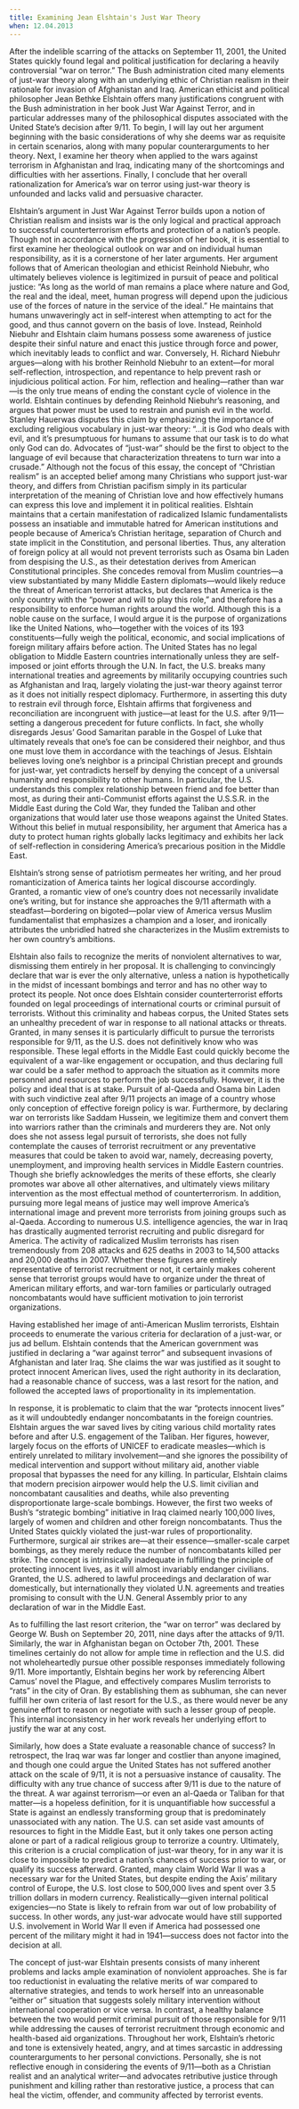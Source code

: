```yaml
---
title: Examining Jean Elshtain's Just War Theory
when: 12.04.2013
---
```

After the indelible scarring of the attacks on September 11, 2001, the United States quickly found legal and political justification for declaring a heavily controversial “war on terror.” The Bush administration cited many elements of just-war theory along with an underlying ethic of Christian realism in their rationale for invasion of Afghanistan and Iraq. American ethicist and political philosopher Jean Bethke Elshtain offers many justifications congruent with the Bush administration in her book Just War Against Terror, and in particular addresses many of the philosophical disputes associated with the United State’s decision after 9/11. To begin, I will lay out her argument beginning with the basic considerations of why she deems war as requisite in certain scenarios, along with many popular counterarguments to her theory. Next, I examine her theory when applied to the wars against terrorism in Afghanistan and Iraq, indicating many of the shortcomings and difficulties with her assertions. Finally, I conclude that her overall rationalization for America’s war on terror using just-war theory is unfounded and lacks valid and persuasive character.<!--more-->

Elshtain’s argument in Just War Against Terror builds upon a notion of Christian realism and insists war is the only logical and practical approach to successful counterterrorism efforts and protection of a nation’s people. Though not in accordance with the progression of her book, it is essential to first examine her theological outlook on war and on individual human responsibility, as it is a cornerstone of her later arguments. Her argument follows that of American theologian and ethicist Reinhold Niebuhr, who ultimately believes violence is legitimized in pursuit of peace and political justice: “As long as the world of man remains a place where nature and God, the real and the ideal, meet, human progress will depend upon the judicious use of the forces of nature in the service of the ideal.”  He maintains that humans unwaveringly act in self-interest when attempting to act for the good, and thus cannot govern on the basis of love. Instead, Reinhold Niebuhr and Elshtain claim humans possess some awareness of justice despite their sinful nature and enact this justice through force and power, which inevitably leads to conflict and war. Conversely, H. Richard Niebuhr argues—along with his brother Reinhold Niebuhr to an extent—for moral self-reflection, introspection, and repentance to help prevent rash or injudicious political action. For him, reflection and healing—rather than war—is the only true means of ending the constant cycle of violence in the world. Elshtain continues by defending Reinhold Niebuhr’s reasoning, and argues that power must be used to restrain and punish evil in the world. Stanley Hauerwas disputes this claim by emphasizing the importance of excluding religious vocabulary in just-war theory: “...it is God who deals with evil, and it’s presumptuous for humans to assume that our task is to do what only God can do. Advocates of “just-war” should be the first to object to the language of evil because that characterization threatens to turn war into a crusade.”  Although not the focus of this essay, the concept of “Christian realism” is an accepted belief among many Christians who support just-war theory, and differs from Christian pacifism simply in its particular interpretation of the meaning of Christian love and how effectively humans can express this love and implement it in political realities.
Elshtain maintains that a certain manifestation of radicalized Islamic fundamentalists possess an insatiable and immutable hatred for American institutions and people because of America’s Christian heritage, separation of Church and state implicit in the Constitution, and personal liberties. Thus, any alteration of foreign policy at all would not prevent terrorists such as Osama bin Laden from despising the U.S., as their detestation derives from American Constitutional principles. She concedes removal from Muslim countries—a view substantiated by many Middle Eastern diplomats—would likely reduce the threat of American terrorist attacks, but declares that America is the only country with the “power and will to play this role,” and therefore has a responsibility to enforce human rights around the world. Although this is a noble cause on the surface, I would argue it is the purpose of organizations like the United Nations, who—together with the voices of its 193 constituents—fully weigh the political, economic, and social implications of foreign military affairs before action. The United States has no legal obligation to Middle Eastern countries internationally unless they are self-imposed or joint efforts through the U.N. In fact, the U.S. breaks many international treaties and agreements by militarily occupying countries such as Afghanistan and Iraq, largely violating the just-war theory against terror as it does not initially respect diplomacy. Furthermore, in asserting this duty to restrain evil through force, Elshtain affirms that forgiveness and reconciliation are incongruent with justice—at least for the U.S. after 9/11—setting a dangerous precedent for future conflicts. In fact, she wholly disregards Jesus’ Good Samaritan parable in the Gospel of Luke that ultimately reveals that one’s foe can be considered their neighbor, and thus one must love them in accordance with the teachings of Jesus. Elshtain believes loving one’s neighbor is a principal Christian precept and grounds for just-war, yet contradicts herself by denying the concept of a universal humanity and responsibility to other humans. In particular, the U.S. understands this complex relationship between friend and foe better than most, as during their anti-Communist efforts against the U.S.S.R. in the Middle East during the Cold War, they funded the Taliban and other organizations that would later use those weapons against the United States. Without this belief in mutual responsibility, her argument that America has a duty to protect human rights globally lacks legitimacy and exhibits her lack of self-reflection in considering America’s precarious position in the Middle East.

Elshtain’s strong sense of patriotism permeates her writing, and her proud romanticization of America taints her logical discourse accordingly. Granted, a romantic view of one’s country does not necessarily invalidate one’s writing, but for instance she approaches the 9/11 aftermath with a steadfast—bordering on bigoted—polar view of America versus Muslim fundamentalist that emphasizes a champion and a loser, and ironically attributes the unbridled hatred she characterizes in the Muslim extremists to her own country’s ambitions.

Elshtain also fails to recognize the merits of nonviolent alternatives to war, dismissing them entirely in her proposal. It is challenging to convincingly declare that war is ever the only alternative, unless a nation is hypothetically in the midst of incessant bombings and terror and has no other way to protect its people. Not once does Elshtain consider counterterrorist efforts founded on legal proceedings of international courts or criminal pursuit of terrorists. Without this criminality and habeas corpus, the United States sets an unhealthy precedent of war in response to all national attacks or threats. Granted, in many senses it is particularly difficult to pursue the terrorists responsible for 9/11, as the U.S. does not definitively know who was responsible. These legal efforts in the Middle East could quickly become the equivalent of a war-like engagement or occupation, and thus declaring full war could be a safer method to approach the situation as it commits more personnel and resources to perform the job successfully. However, it is the policy and ideal that is at stake. Pursuit of al-Qaeda and Osama bin Laden with such vindictive zeal after 9/11 projects an image of a country whose only conception of effective foreign policy is war. Furthermore, by declaring war on terrorists like Saddam Hussein, we legitimize them and convert them into warriors rather than the criminals and murderers they are. Not only does she not assess legal pursuit of terrorists, she does not fully contemplate the causes of terrorist recruitment or any preventative measures that could be taken to avoid war, namely, decreasing poverty, unemployment, and improving health services in Middle Eastern countries. Though she briefly acknowledges the merits of these efforts, she clearly promotes war above all other alternatives, and ultimately views military intervention as the most effectual method of counterterrorism. In addition, pursuing more legal means of justice may well improve America’s international image and prevent more terrorists from joining groups such as al-Qaeda. According to numerous U.S. intelligence agencies, the war in Iraq has drastically augmented terrorist recruiting and public disregard for America. The activity of radicalized Muslim terrorists has risen tremendously from 208 attacks and 625 deaths in 2003 to 14,500 attacks and 20,000 deaths in 2007. Whether these figures are entirely representative of terrorist recruitment or not, it certainly makes coherent sense that terrorist groups would have to organize under the threat of American military efforts, and war-torn families or particularly outraged noncombatants would have sufficient motivation to join terrorist organizations.

Having established her image of anti-American Muslim terrorists, Elshtain proceeds to enumerate the various criteria for declaration of a just-war, or jus ad bellum. Elshtain contends that the American government was justified in declaring a “war against terror” and subsequent invasions of Afghanistan and later Iraq. She claims the war was justified as it sought to protect innocent American lives, used the right authority in its declaration, had a reasonable chance of success, was a last resort for the nation, and followed the accepted laws of proportionality in its implementation.

In response, it is problematic to claim that the war “protects innocent lives” as it will undoubtedly endanger noncombatants in the foreign countries. Elshtain argues the war saved lives by citing various child mortality rates before and after U.S. engagement of the Taliban. Her figures, however, largely focus on the efforts of UNICEF to eradicate measles—which is entirely unrelated to military involvement—and she ignores the possibility of medical intervention and support without military aid, another viable proposal that bypasses the need for any killing. In particular, Elshtain claims that modern precision airpower would help the U.S. limit civilian and noncombatant causalities and deaths, while also preventing disproportionate large-scale bombings. However, the first two weeks of Bush’s “strategic bombing” initiative in Iraq claimed nearly 100,000 lives, largely of women and children and other foreign noncombatants. Thus the United States quickly violated the just-war rules of proportionality. Furthermore, surgical air strikes are—at their essence—smaller-scale carpet bombings, as they merely reduce the number of noncombatants killed per strike. The concept is intrinsically inadequate in fulfilling the principle of protecting innocent lives, as it will almost invariably endanger civilians. Granted, the U.S. adhered to lawful proceedings and declaration of war domestically, but internationally they violated U.N. agreements and treaties promising to consult with the U.N. General Assembly prior to any declaration of war in the Middle East.

As to fulfilling the last resort criterion, the “war on terror” was declared by George W. Bush on September 20, 2011, nine days after the attacks of 9/11. Similarly, the war in Afghanistan began on October 7th, 2001. These timelines certainly do not allow for ample time in reflection and the U.S. did not wholeheartedly pursue other possible responses immediately following 9/11. More importantly, Elshtain begins her work by referencing Albert Camus’ novel the Plague, and effectively compares Muslim terrorists to “rats” in the city of Oran. By establishing them as subhuman, she can never fulfill her own criteria of last resort for the U.S., as there would never be any genuine effort to reason or negotiate with such a lesser group of people. This internal inconsistency in her work reveals her underlying effort to justify the war at any cost.

Similarly, how does a State evaluate a reasonable chance of success? In retrospect, the Iraq war was far longer and costlier than anyone imagined, and though one could argue the United States has not suffered another attack on the scale of 9/11, it is not a persuasive instance of causality. The difficulty with any true chance of success after 9/11 is due to the nature of the threat. A war against terrorism—or even an al-Qaeda or Taliban for that matter—is a hopeless definition, for it is unquantifiable how successful a State is against an endlessly transforming group that is predominately unassociated with any nation. The U.S. can set aside vast amounts of resources to fight in the Middle East, but it only takes one person acting alone or part of a radical religious group to terrorize a country. Ultimately, this criterion is a crucial complication of just-war theory, for in any war it is close to impossible to predict a nation’s chances of success prior to war, or qualify its success afterward. Granted, many claim World War II was a necessary war for the United States, but despite ending the Axis’ military control of Europe, the U.S. lost close to 500,000 lives and spent over 3.5 trillion dollars in modern currency. Realistically—given internal political exigencies—no State is likely to refrain from war out of low probability of success. In other words, any just-war advocate would have still supported U.S. involvement in World War II even if America had possessed one percent of the military might it had in 1941—success does not factor into the decision at all.

The concept of just-war Elshtain presents consists of many inherent problems and lacks ample examination of nonviolent approaches. She is far too reductionist in evaluating the relative merits of war compared to alternative strategies, and tends to work herself into an unreasonable “either or” situation that suggests solely military intervention without international cooperation or vice versa. In contrast, a healthy balance between the two would permit criminal pursuit of those responsible for 9/11 while addressing the causes of terrorist recruitment through economic and health-based aid organizations. Throughout her work, Elshtain’s rhetoric and tone is extensively heated, angry, and at times sarcastic in addressing counterarguments to her personal convictions. Personally, she is not reflective enough in considering the events of 9/11—both as a Christian realist and an analytical writer—and advocates retributive justice through punishment and killing rather than restorative justice, a process that can heal the victim, offender, and community affected by terrorist events.